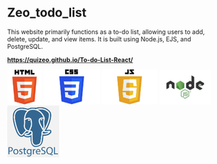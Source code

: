 # Zeo_todo_list
This website primarily functions as a to-do list, allowing users to add, delete, update, and view items. It is built using Node.js, EJS, and PostgreSQL.
 
<strong style="font-weight:bold; display:block; width:100%;">https://quizeo.github.io/To-do-List-React/</strong>


<div style=" disply:flex; justify-content: center; margin: 0 auto">
<img src="/public/assets/HTML5_logo_and_wordmark.svg.png" alt="Description" width="80px" >
<img src="/public/assets/CSS-Logo.png" alt="Description" width="130px" >
<img src="/public/assets/JavaScript-Logo-2048x1280.png" alt="Description" width="130px" >
 <img src="/public/assets/node_js.png" alt="Description" width="120px" >
  <img src="/public/assets/postgres.png" alt="Description" width="120px" >
</div>
 
